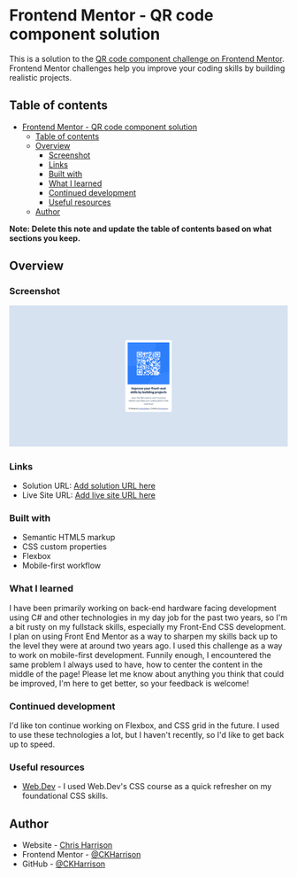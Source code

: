 # Frontend Mentor - QR code component solution

This is a solution to the [QR code component challenge on Frontend Mentor](https://www.frontendmentor.io/challenges/qr-code-component-iux_sIO_H). Frontend Mentor challenges help you improve your coding skills by building realistic projects.

## Table of contents

- [Frontend Mentor - QR code component solution](#frontend-mentor---qr-code-component-solution)
  - [Table of contents](#table-of-contents)
  - [Overview](#overview)
    - [Screenshot](#screenshot)
    - [Links](#links)
    - [Built with](#built-with)
    - [What I learned](#what-i-learned)
    - [Continued development](#continued-development)
    - [Useful resources](#useful-resources)
  - [Author](#author)

**Note: Delete this note and update the table of contents based on what sections you keep.**

## Overview

### Screenshot

![](./example-screenshot.png)

### Links

- Solution URL: [Add solution URL here](https://your-solution-url.com)
- Live Site URL: [Add live site URL here](https://your-live-site-url.com)

### Built with

- Semantic HTML5 markup
- CSS custom properties
- Flexbox
- Mobile-first workflow

### What I learned

I have been primarily working on back-end hardware facing development using C# and other technologies in my day job for the past two years, so I'm a bit rusty on my fullstack skills, especially my Front-End CSS development. I plan on using Front End Mentor as a way to sharpen my skills back up to the level they were at around two years ago. I used this challenge as a way to work on mobile-first development. Funnily enough, I encountered the same problem I always used to have, how to center the content in the middle of the page!
Please let me know about anything you think that could be improved, I'm here to get better, so your feedback is welcome!

### Continued development

I'd like ton continue working on Flexbox, and CSS grid in the future. I used to use these technologies a lot, but I haven't recently, so I'd like to get back up to speed.

### Useful resources

- [Web.Dev](https://web.dev/learn/css/welcome) - I used Web.Dev's CSS course as a quick refresher on my foundational CSS skills.

## Author

- Website - [Chris Harrison](https://www.charrison.dev)
- Frontend Mentor - [@CKHarrison](https://www.frontendmentor.io/profile/CKHarrison)
- GitHub - [@CKHarrison](https://github.com/CKHarrison)
